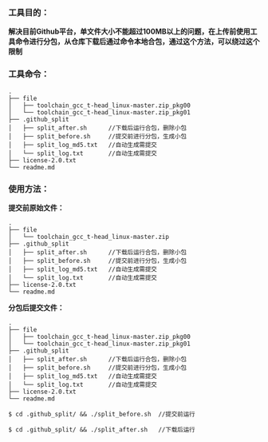 ### 工具目的：

**解决目前Github平台，单文件大小不能超过100MB以上的问题，在上传前使用工具命令进行分包，从仓库下载后通过命令本地合包，通过这个方法，可以绕过这个限制**


### 工具命令：

```
.
├── file
│   ├── toolchain_gcc_t-head_linux-master.zip_pkg00
│   └── toolchain_gcc_t-head_linux-master.zip_pkg01
├── .github_split
│   ├── split_after.sh		//下载后运行合包，删除小包
│   ├── split_before.sh		//提交前进行分包，生成小包
│   ├── split_log_md5.txt	//自动生成需提交
│   └── split_log.txt		//自动生成需提交
├── license-2.0.txt
└── readme.md

```



### 使用方法：



**提交前原始文件：**

```
.
├── file
│   └── toolchain_gcc_t-head_linux-master.zip
├── .github_split
│   ├── split_after.sh		//下载后运行合包，删除小包
│   ├── split_before.sh		//提交前进行分包，生成小包
│   ├── split_log_md5.txt	//自动生成需提交
│   └── split_log.txt		//自动生成需提交
├── license-2.0.txt
└── readme.md

```
**分包后提交文件：**

```
.
├── file
│   ├── toolchain_gcc_t-head_linux-master.zip_pkg00
│   └── toolchain_gcc_t-head_linux-master.zip_pkg01
├── .github_split
│   ├── split_after.sh		//下载后运行合包，删除小包
│   ├── split_before.sh		//提交前进行分包，生成小包
│   ├── split_log_md5.txt	//自动生成需提交
│   └── split_log.txt		//自动生成需提交
├── license-2.0.txt
└── readme.md

```


```
$ cd .github_split/ && ./split_before.sh  //提交前运行
```

```
$ cd .github_split/ && ./split_after.sh   //下载后运行
```

